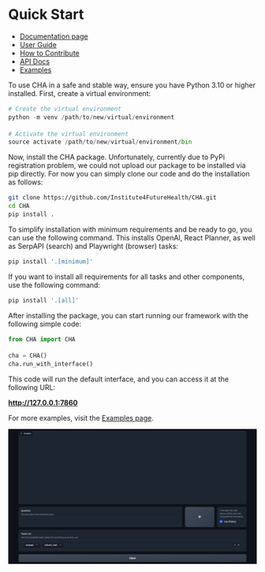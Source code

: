 Quick Start
===========
* [Documentation page](https://docs.opencha.com)
* [User Guide](https://docs.opencha.com/user_guide/index.html)
* [How to Contribute](https://docs.opencha.com/user_guide/contribute.html)
* [API Docs](https://docs.opencha.com/api/index.html)
* [Examples](https://docs.opencha.com/examples/index.html)

To use CHA in a safe and stable way, ensure you have Python 3.10 or higher installed. First, create a virtual environment:

```python
# Create the virtual environment
python -m venv /path/to/new/virtual/environment

# Activate the virtual environment
source activate /path/to/new/virtual/environment/bin
```

Now, install the CHA package. Unfortunately, currently due to PyPi registration problem, we could not upload our package to be
installed via pip directly. For now you can simply clone our code and do the installation as follows:

```bash
git clone https://github.com/Institute4FutureHealth/CHA.git
cd CHA
pip install .
```

To simplify installation with minimum requirements and be ready to go, you can use the following command. This installs OpenAI, React Planner, as well as SerpAPI (search) and Playwright (browser) tasks:

```bash
pip install '.[minimum]'
```

If you want to install all requirements for all tasks and other components, use the following command:

```bash
pip install '.[all]'
```

After installing the package, you can start running our framework with the following simple code:

```python
from CHA import CHA

cha = CHA()
cha.run_with_interface()
```

This code will run the default interface, and you can access it at the following URL:

**http://127.0.0.1:7860**

For more examples, visit the [Examples page](https://docs.opencha.com/examples/index.html).

![Alt Text](./docs/figs/Interface.png)
```
